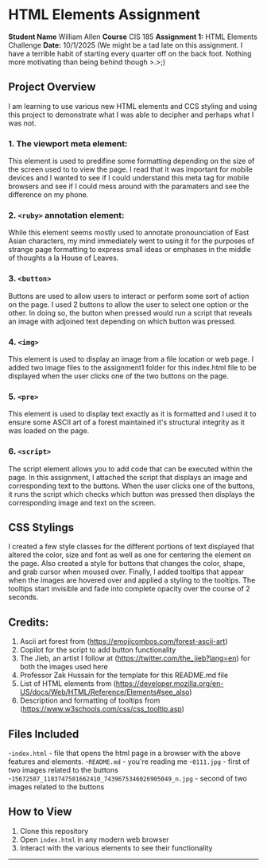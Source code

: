# HTML Elements Assignment

**Student Name** William Allen
**Course** CIS 185
**Assignment 1:** HTML Elements Challenge
**Date:** 10/1/2025 (We might be a tad late on this assignment. I have a terrible habit of starting every quarter off on the back foot. Nothing more motivating than being behind though >.>;)

## Project Overview
I am learning to use various new HTML elements and CCS styling and using this project to demonstrate what I was able to decipher and perhaps what I was not. 

### 1. The viewport meta element:
This element is used to predifine some formatting depending on the size of the screen used to to view the page. I read that it was important for mobile devices and I wanted to see if I could understand this meta tag for mobile browsers and see if I could mess around with the paramaters and see the difference on my phone.

### 2. `<ruby>` annotation element:
While this element seems mostly used to annotate pronounciation of East Asian characters, my mind immediately went to using it for the purposes of strange page formatting to express small ideas or emphases in the middle of thoughts a la House of Leaves.

### 3. `<button>`
Buttons are used to allow users to interact or perform some sort of action on the page. I used 2 buttons to allow the user to select one option or the other. In doing so, the button when pressed would run a script that reveals an image with adjoined text depending on which button was pressed. 

### 4. `<img>` 
This element is used to display an image from a file location or web page. I added two image files to the assignment1 folder for this index.html file to be displayed when the user clicks one of the two buttons on the page. 

### 5. `<pre>`
This element is used to display text exactly as it is formatted and I used it to ensure some ASCII art of a forest maintained it's structural integrity as it was loaded on the page.

### 6. `<script>`
The script element allows you to add code that can be executed within the page. In this assignment, I attached the script that displays an image and corresponding text to the buttons. When the user clicks one of the buttons, it runs the script which checks which button was pressed then displays the corresponding image and text on the screen. 

## CSS Stylings
I created a few style classes for the different portions of text displayed that altered the color, size and font as well as one for centering the element on the page. Also created a style for buttons that changes the color, shape, and grab cursor when moused over. Finally, I added tooltips that appear when the images are hovered over and applied a styling to the tooltips. The tooltips start invisible and fade into complete opacity over the course of 2 seconds. 


## Credits:
1. Ascii art forest from (https://emojicombos.com/forest-ascii-art)
2. Copilot for the script to add button functionality
3. The Jieb, an artist I follow at (https://twitter.com/the_jieb?lang=en) for both the images used here
4. Professor Zak Hussain for the template for this README.md file
5. List of HTML elements from (https://developer.mozilla.org/en-US/docs/Web/HTML/Reference/Elements#see_also)
6. Description and formatting of tooltips from (https://www.w3schools.com/css/css_tooltip.asp)

## Files Included

-`index.html` - file that opens the html page in a browser with the above features and elements.
-`README.md` - you're reading me
-`0111.jpg` - first of two images related to the buttons
-`15672587_1183747581662410_7439675346026905049_n.jpg` - second of two images related to the buttons

## How to View

1. Clone this repository
2. Open `index.html` in any modern web browser
3. Interact with the various elements to see their functionality

---